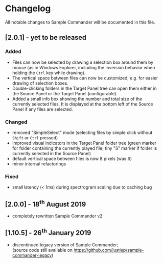 # Changelog
All notable changes to Sample Commander will be documented in this file.

## [2.0.1] - yet to be released

### Added
* Files can now be selected by drawing a selection box around them by mouse (as in Windows Explorer, including the inversion behavior when holding the `Ctrl` key while drawing).
* The vertical space between files can now be customized, e.g. for easier drawing of selection boxes. 
* Double-clicking folders in the Target Panel tree can open them either in the Source Panel or the Target Panel (configurable).
* Added a small info box showing the number and total size of the currently selected files.
  It is displayed at the bottom left of the Source Panel if any files are selected. 

### Changed
* removed "SimpleSelect" mode (selecting files by simple click without `Shift` or `Ctrl` pressed)
* improved visual indicators in the Target Panel folder tree (green marker for folder containing the currently played file; tiny "S" marker if folder is currently selected in the Source Panel) 
* default vertical space between files is now 8 pixels (was 6)
* minor internal refactorings

### Fixed
* small latency (< 1ms) during spectrogram scaling due to caching bug  

## [2.0.0] - 18<sup>th</sup> August 2019

* completely rewritten Sample Commander v2

## [1.10.5] - 26<sup>th</sup> January 2019

* discontinued legacy version of Sample Commander;  
  (source code still available on https://github.com/justlep/sample-commander-legacy)
